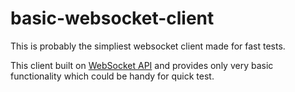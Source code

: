 # basic-websocket-client

This is probably the simpliest websocket client made for fast tests.

This client built on [WebSocket API](https://developer.mozilla.org/en-US/docs/Web/API/WebSocket) and provides only very basic functionality which could be handy for quick test.
